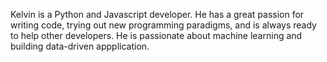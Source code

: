Kelvin is a Python and Javascript developer. He has a great passion for writing code, trying out new programming paradigms, and is always ready to help other developers. He is passionate about machine learning and building data-driven appplication.
